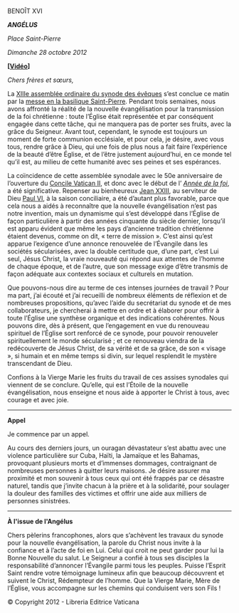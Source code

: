 BENOÎT XVI

***ANGÉLUS***

*Place Saint-Pierre*

*Dimanche 28 octobre 2012*

**\[****[Vidéo](https://www.youtube.com/watch?v=Y3jPn5_7fyM&list=PLC9tK3J1RlaZGkT-qS3F021VSzUv-YuwO&index=18&ab_channel=TheVatican-Archive)****\]**

*Chers frères et sœurs,*

La [XIIIe assemblée ordinaire du synode des évêques](http://www.vatican.va/roman_curia/synod/index_fr.htm#XIIIe%20Assembl%C3%A9e%20g%C3%A9n%C3%A9rale%20ordinaire%20du%20Synode%20des%20%C3%A9v%C3%AAques) s’est conclue ce matin par la [messe en la basilique Saint-Pierre](http://w2.vatican.va/content/benedict-xvi/fr/homilies/2012/documents/hf_ben-xvi_hom_20121028_conclusione-sinodo.html). Pendant trois semaines, nous avons affronté la réalité de la nouvelle évangélisation pour la transmission de la foi chrétienne : toute l’Église était représentée et par conséquent engagée dans cette tâche, qui ne manquera pas de porter ses fruits, avec la grâce du Seigneur. Avant tout, cependant, le synode est toujours un moment de forte communion ecclésiale, et pour cela, je désire, avec vous tous, rendre grâce à Dieu, qui une fois de plus nous a fait faire l’expérience de la beauté d’être Église, et de l’être justement aujourd’hui, en ce monde tel qu’il est, au milieu de cette humanité avec ses peines et ses espérances.

La coïncidence de cette assemblée synodale avec le 50e anniversaire de l’ouverture du [Concile Vatican II](http://www.vatican.va/archive/hist_councils/ii_vatican_council/index_fr.htm), et donc avec le début de l’ *[Année de la foi](http://www.vatican.va/special/annus_fidei/index_fr.htm)*, a été significative. Repenser au bienheureux [Jean XXIII](http://w2.vatican.va/content/john-xxiii/fr.html), au serviteur de Dieu [Paul VI](http://w2.vatican.va/content/paul-vi/fr.html), à la saison conciliaire, a été d’autant plus favorable, parce que cela nous a aidés à reconnaître que la nouvelle évangélisation n’est pas notre invention, mais un dynamisme qui s’est développé dans l’Église de façon particulière à partir des années cinquante du siècle dernier, lorsqu’il est apparu évident que même les pays d’ancienne tradition chrétienne étaient devenus, comme on dit, « terre de mission ». C’est ainsi qu’est apparue l’exigence d’une annonce renouvelée de l’Évangile dans les sociétés sécularisées, avec la double certitude que, d’une part, c’est Lui seul, Jésus Christ, la vraie nouveauté qui répond aux attentes de l’homme de chaque époque, et de l’autre, que son message exige d’être transmis de façon adéquate aux contextes sociaux et culturels en mutation.

Que pouvons-nous dire au terme de ces intenses journées de travail ? Pour ma part, j’ai écouté et j’ai recueilli de nombreux éléments de réflexion et de nombreuses propositions, qu’avec l’aide du secrétariat du synode et de mes collaborateurs, je chercherai à mettre en ordre et à élaborer pour offrir à toute l’Église une synthèse organique et des indications cohérentes. Nous pouvons dire, dès à présent, que l’engagement en vue du renouveau spirituel de l’Église sort renforcé de ce synode, pour pouvoir renouveler spirituellement le monde sécularisé ; et ce renouveau viendra de la redécouverte de Jésus Christ, de sa vérité et de sa grâce, de son « visage », si humain et en même temps si divin, sur lequel resplendit le mystère transcendant de Dieu.

Confions à la Vierge Marie les fruits du travail de ces assises synodales qui viennent de se conclure. Qu’elle, qui est l’Étoile de la nouvelle évangélisation, nous enseigne et nous aide à apporter le Christ à tous, avec courage et avec joie.

* * *

**Appel**

Je commence par un appel.

Au cours des derniers jours, un ouragan dévastateur s’est abattu avec une violence particulière sur Cuba, Haïti, la Jamaïque et les Bahamas, provoquant plusieurs morts et d’immenses dommages, contraignant de nombreuses personnes à quitter leurs maisons. Je désire assurer ma proximité et mon souvenir à tous ceux qui ont été frappés par ce désastre naturel, tandis que j’invite chacun à la prière et à la solidarité, pour soulager la douleur des familles des victimes et offrir une aide aux milliers de personnes sinistrées.

* * *

**À l'issue de l'Angélus**

Chers pèlerins francophones, alors que s’achèvent les travaux du synode pour la nouvelle évangélisation, la parole du Christ nous invite à la confiance et à l’acte de foi en Lui. Celui qui croit ne peut garder pour lui la Bonne Nouvelle du salut. Le Seigneur a confié à tous ses disciples la responsabilité d’annoncer l’Évangile parmi tous les peuples. Puisse l’Esprit Saint rendre votre témoignage lumineux afin que beaucoup découvrent et suivent le Christ, Rédempteur de l’homme. Que la Vierge Marie, Mère de l’Église, vous accompagne sur les chemins qui conduisent vers son Fils !

© Copyright 2012 - Libreria Editrice Vaticana